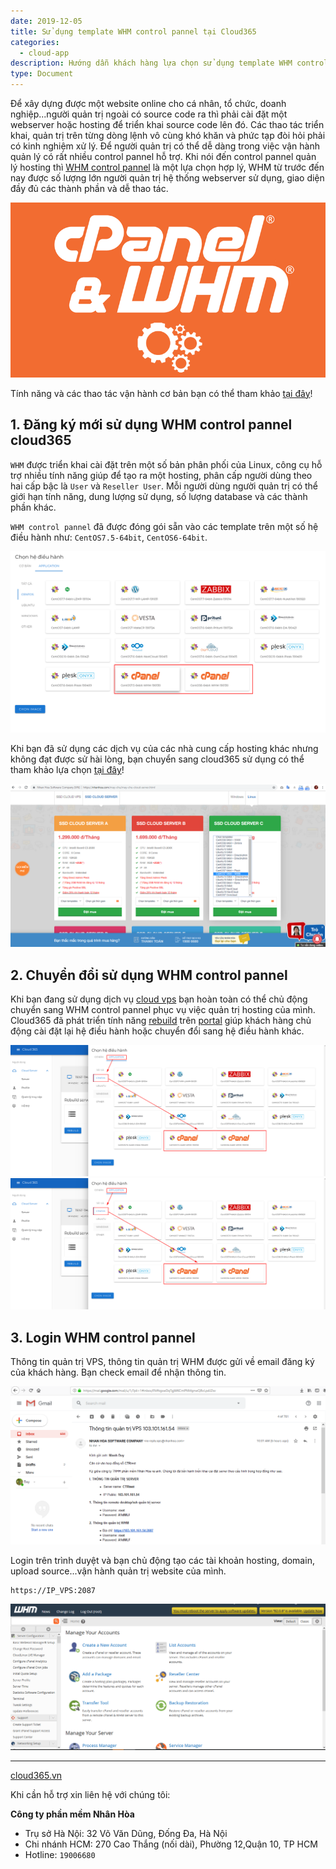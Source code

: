 ```yaml
---
date: 2019-12-05
title: Sử dụng template WHM control pannel tại Cloud365
categories:
  - cloud-app
description: Hướng dẫn khách hàng lựa chọn sử dụng template WHM control pannel tại cloud365
type: Document
---
```


Để xây dựng được một website online cho cá nhân, tổ chức, doanh nghiệp...người quản trị ngoài có source code ra thì phải cài đặt một webserver hoặc hosting để triển khai source code lên đó. Các thao tác triển khai, quản trị trên từng dòng lệnh vô cùng khó khăn và phức tạp đòi hỏi phải có kinh nghiệm xử lý. Để người quản trị có thể dễ dàng trong việc vận hành quản lý có rất nhiều control pannel hỗ trợ. Khi nói đến control pannel quản lý hosting thì <a href="https://support.cloud365.vn/cloud-app/gioi-thieu-WHM-CPnel/" target="_blank">WHM control pannel</a> là một lựa chọn hợp lý, WHM từ trước đến nay được số lượng lớn người quản trị hệ thống webserver sử dụng, giao diện đầy đủ các thành phần và dễ thao tác.

![](/images/img-ls-su-dung-whm/whm.png)

Tính năng và các thao tác vận hành cơ bản bạn có thể tham khảo <a href="https://support.cloud365.vn/cloud-app/gioi-thieu-WHM-CPnel/" target="_blank">tại đây</a>!

## 1. Đăng ký mới sử dụng WHM control pannel cloud365

`WHM` được triển khai cài đặt trên một số bản phân phối của Linux, công cụ hỗ trợ nhiều tính năng giúp để tạo ra một hosting, phân cấp người dùng theo hai cấp bậc là `User` và `Reseller User`. Mỗi người dùng người quản trị có thể giới hạn tính năng, dung lượng sử dụng, số lượng database và các thành phần khác.

`WHM control pannel` đã được đóng gói sẵn vào các template trên một số hệ điều hành như: `CentOS7.5-64bit`, `CentOS6-64bit`.

![](/images/img-ls-su-dung-whm/screenshot.png)

Khi bạn đã sử dụng các dịch vụ của các nhà cung cấp hosting khác nhưng không đạt được sử hài lòng, bạn chuyển sang cloud365 sử dụng có thể tham khảo lựa chọn <a href="https://nhanhoa.com/may-chu/may-chu-cloud-server.html" target="_blank">tại đây</a>!

![](/images/img-ls-su-dung-whm/Screenshot_340.png)

## 2. Chuyển đổi sử dụng WHM control pannel

Khi bạn đang sử dụng dịch vụ <a href="https://cloud365.vn/" target="_blank">cloud vps</a> bạn hoàn toàn có thể chủ động chuyển sang WHM control pannel phục vụ việc quản trị hosting của mình. Cloud365 đã phát triển tính năng <a href="https://support.cloud365.vn/video/huong-dan-rebuild-cloud-server-cloud365/" target="_blank">rebuild</a> trên <a href="https://portal.cloud365.vn/" target="_blank">portal</a> giúp khách hàng chủ động cài đặt lại hệ điều hành hoặc chuyển đổi sang hệ điều hành khác.

![](/images/img-ls-su-dung-whm/screenshot_1.png)
![](/images/img-ls-su-dung-whm/screenshot_1.png)

## 3. Login WHM control pannel

Thông tin quản trị VPS, thông tin quản trị WHM được gửi về email đăng ký của khách hàng. Bạn check email để nhận thông tin.

![](/images/img-ls-su-dung-whm/Screenshot_342.png)

Login trên trình duyệt và bạn chủ động tạo các tài khoản hosting, domain, upload source...vận hành quản trị website của mình.

```
https://IP_VPS:2087
```

![](/images/img-ls-su-dung-whm/Screenshot_343.png)

---
<a href="https://cloud365.vn/" target="_blank">cloud365.vn</a>

Khi cần hỗ trợ xin liên hệ với chúng tôi:

**Công ty phần mềm Nhân Hòa**
- Trụ sở Hà Nội: 32 Võ Văn Dũng, Đống Đa, Hà Nội
- Chi nhánh HCM: 270 Cao Thắng (nối dài), Phường 12,Quận 10, TP HCM
- Hotline: `19006680`
